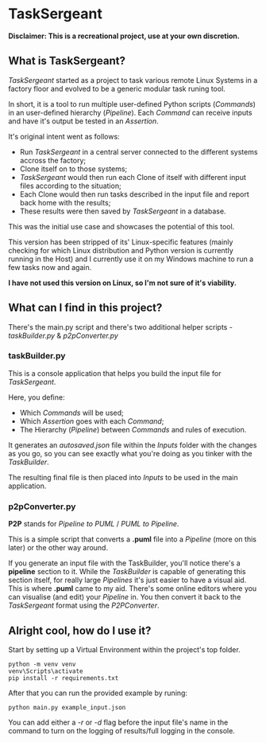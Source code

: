 # TaskSergeant

**Disclaimer: This is a recreational project, use at your own discretion.**

## What is TaskSergeant?

_TaskSergeant_ started as a project to task various remote Linux Systems in a factory floor and evolved to be a generic modular task runing tool.

In short, it is a tool to run multiple user-defined Python scripts (_Commands_) in an user-defined hierarchy (_Pipeline_). Each _Command_ can receive inputs and have it's output be tested in an _Assertion_.

It's original intent went as follows:

- Run _TaskSergeant_ in a central server connected to the different systems accross the factory;
- Clone itself on to those systems;
- _TaskSergeant_ would then run each Clone of itself with different input files according to the situation;
- Each Clone would then run tasks described in the input file and report back home with the results;
- These results were then saved by _TaskSergeant_ in a database.

This was the initial use case and showcases the potential of this tool.

This version has been stripped of its' Linux-specific features (mainly checking for which Linux distribution and Python version is currently running in the Host) and I currently use it on my Windows machine to run a few tasks now and again.

**I have not used this version on Linux, so I'm not sure of it's viability.**

## What can I find in this project?

There's the main.py script and there's two additional helper scripts - _taskBuilder.py_ & _p2pConverter.py_

### taskBuilder.py

This is a console application that helps you build the input file for _TaskSergeant_.

Here, you define:

- Which _Commands_ will be used;
- Which _Assertion_ goes with each _Command_;
- The Hierarchy (_Pipeline_) between _Commands_ and rules of execution.

It generates an _autosaved.json_ file within the _Inputs_ folder with the changes as you go, so you can see exactly what you're doing as you tinker with the _TaskBuilder_.

The resulting final file is then placed into _Inputs_ to be used in the main application.

### p2pConverter.py

**P2P** stands for _Pipeline to PUML_ / _PUML to Pipeline_.

This is a simple script that converts a **.puml** file into a _Pipeline_ (more on this later) or the other way around.

If you generate an input file with the TaskBuilder, you'll notice there's a **pipeline** section to it.
While the _TaskBuilder_ is capable of generating this section itself, for really large _Pipelines_ it's just easier to have a visual aid.
This is where **.puml** came to my aid. There's some online editors where you can visualise (and edit) your _Pipeline_ in. You then convert it back to the _TaskSergeant_ format using the _P2PConverter_.

## Alright cool, how do I use it?

Start by setting up a Virtual Environment within the project's top folder.

    python -m venv venv
    venv\Scripts\activate
    pip install -r requirements.txt

After that you can run the provided example by runing:

    python main.py example_input.json

You can add either a _-r_ or _-d_ flag before the input file's name in the command to turn on the logging of results/full logging in the console.
